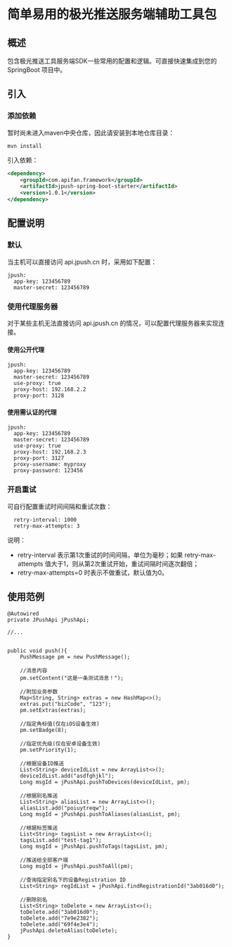 # 简单易用的极光推送服务端辅助工具包
## 概述
包含极光推送工具服务端SDK一些常用的配置和逻辑。可直接快速集成到您的 SpringBoot 项目中。

## 引入
### 添加依赖
暂时尚未进入maven中央仓库，因此请安装到本地仓库目录：
```
mvn install
```
引入依赖：
```xml
<dependency>
    <groupId>com.apifan.framework</groupId>
    <artifactId>jpush-spring-boot-starter</artifactId>
    <version>1.0.1</version>
</dependency>
```

## 配置说明
### 默认
当主机可以直接访问 api.jpush.cn 时，采用如下配置：
```
jpush:
  app-key: 123456789
  master-secret: 123456789
```
### 使用代理服务器
对于某些主机无法直接访问 api.jpush.cn 的情况，可以配置代理服务器来实现连接。
#### 使用公开代理
```
jpush:
  app-key: 123456789
  master-secret: 123456789
  use-proxy: true
  proxy-host: 192.168.2.2
  proxy-port: 3128
```
#### 使用需认证的代理
```
jpush:
  app-key: 123456789
  master-secret: 123456789
  use-proxy: true
  proxy-host: 192.168.2.3
  proxy-port: 3127
  proxy-username: myproxy
  proxy-password: 123456
```
### 开启重试
可自行配置重试时间间隔和重试次数：
```
  retry-interval: 1000
  retry-max-attempts: 3
```
说明：
- retry-interval 表示第1次重试的时间间隔，单位为毫秒；如果 retry-max-attempts 值大于1，则从第2次重试开始，重试间隔时间逐次翻倍；
- retry-max-attempts=0 时表示不做重试，默认值为0。

## 使用范例
```
@Autowired
private JPushApi jPushApi;
    
//...


public void push(){
    PushMessage pm = new PushMessage();

    //消息内容
    pm.setContent("这是一条测试消息！");
    
    //附加业务参数
    Map<String, String> extras = new HashMap<>();
    extras.put("bizCode", "123");
    pm.setExtras(extras);

    //指定角标值(仅在iOS设备生效)
    pm.setBadge(8);

    //指定优先级(仅在安卓设备生效)
    pm.setPriority(1);
    
    //根据设备ID推送
    List<String> deviceIdList = new ArrayList<>();
    deviceIdList.add("asdfghjkl");
    Long msgId = jPushApi.pushToDevices(deviceIdList, pm);
    
    //根据别名推送
    List<String> aliasList = new ArrayList<>();
    aliasList.add("poiuytreqw");
    Long msgId = jPushApi.pushToAliases(aliasList, pm);
    
    //根据标签推送
    List<String> tagsList = new ArrayList<>();
    tagsList.add("test-tag1");
    Long msgId = jPushApi.pushToTags(tagsList, pm);
    
    //推送给全部客户端
    Long msgId = jPushApi.pushToAll(pm);

    //查询指定别名下的设备Registration ID
    List<String> regIdList = jPushApi.findRegistrationId("3ab016d0");

    //删除别名
    List<String> toDelete = new ArrayList<>();
    toDelete.add("3ab016d0");
    toDelete.add("7e9e2382");
    toDelete.add("69f4e3e4");
    jPushApi.deleteAlias(toDelete);
}

```
